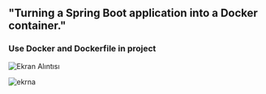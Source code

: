 ## "Turning a Spring Boot application into a Docker container."

### Use Docker and Dockerfile in project

![Ekran Alıntısı](https://github.com/sefaerkan/Java-RestAPI/assets/36763407/67214a0c-7440-452a-a10e-a9303bd0da35)

![ekrna](https://github.com/sefaerkan/Java-RestAPI/assets/36763407/6797131d-182b-43ba-9089-21ad839c32ea)
